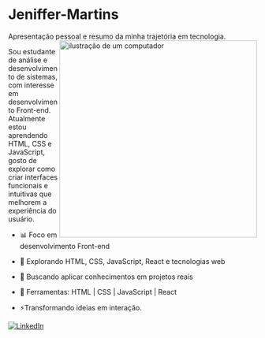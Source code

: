 # Jeniffer-Martins
Apresentação pessoal e resumo da minha trajetória em tecnologia.
<img src="https://raw.githubusercontent.com/MicaelliMedeiros/micaellimedeiros/master/image/computer-illustration.png" alt="ilustração de um computador" min-width="400px" max-width="400px" width="400px" align="right">

<p align="left"> 
Sou estudante de análise e desenvolvimento de sistemas, com interesse em desenvolvimento Front-end. 
Atualmente estou aprendendo HTML, CSS e JavaScript, gosto de explorar como criar interfaces funcionais e intuitivas que melhorem a experiência do usuário.
</p>

<p align="left">
  
   - 📊 Foco em desenvolvimento Front-end
  
  - 🔎 Explorando HTML, CSS, JavaScript, React e tecnologias web
    
  - 🚀 Buscando aplicar conhecimentos em projetos reais 
</p>

<p align="left">
  
  - 💼 Ferramentas: HTML | CSS | JavaScript | React
</p>

<p align="left">
  
- ⚡Transformando ideias em interação.
</p>

<p align="left">
  
  <a href="https://br.linkedin.com/in/jeniffer-martins-do-nascimento-b4b245281" title="LinkedIn">
  <img src="https://img.shields.io/badge/-Linkedin-0e76a8?style=flat-square&logo=Linkedin&logoColor=white&link=https://br.linkedin.com/in/jeniffer-martins-do-nascimento-b4b245281" alt="LinkedIn"/></a>
